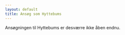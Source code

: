 ```yaml
---
layout: default
title: Ansøg som Hyttebums
---
```


Ansøgningen til Hyttebums er desværre ikke åben endnu.